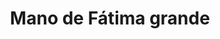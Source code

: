 ---
title: Mano de Fátima grande
date: 
draft: false

# descripcion
description : Mano de Fátima grande

materials: Plata 925

color: Plateado

dimensions: 2,3cm x 2,5cm

code: 02-14-0216

type: "Dijes"

categories: []

price: $4.410,00

price_eftvo: $3.750,00

# Images
# first image will be shown in the product page
images:
  # - image: "images/path_to_image"
  # La ubicacion de las imagenes es imagenes/Dijes/Dijes.Plata/02-14-0216-mano-de-fatima-grande
  - image: "./images/dijes/plata/02-14-0216-mano-de-fatima-grande.JPG"
---